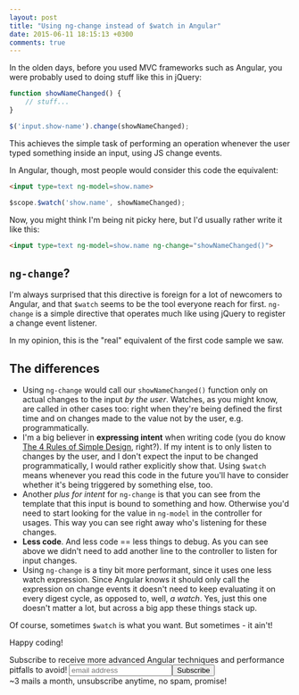 ```yaml
---
layout: post
title: "Using ng-change instead of $watch in Angular"
date: 2015-06-11 18:15:13 +0300
comments: true
---
```


In the olden days, before you used MVC frameworks such as Angular, you were probably used to doing stuff like this in jQuery:

```javascript
function showNameChanged() {
    // stuff...
}

$('input.show-name').change(showNameChanged);
```

This achieves the simple task of performing an operation whenever the user typed something inside an input, using JS change events.

In Angular, though, most people would consider this code the equivalent:

```html
<input type=text ng-model=show.name>
```

```javascript
$scope.$watch('show.name', showNameChanged);
```

Now, you might think I'm being nit picky here, but I'd usually rather write it like this:

```html
<input type=text ng-model=show.name ng-change="showNameChanged()">
```

## `ng-change`?

I'm always surprised that this directive is foreign for a lot of newcomers to Angular, and that `$watch` seems to be the tool everyone reach for first. `ng-change` is a simple directive that operates much like using jQuery to register a change event listener.

In my opinion, this is the "real" equivalent of the first code sample we saw.


## The differences

- Using `ng-change` would call our `showNameChanged()` function only on actual changes to the input *by the user*. Watches, as you might know, are called in other cases too: right when they're being defined the first time and on changes made to the value not by the user, e.g. programmatically.
- I'm a big believer in **expressing intent** when writing code (you do know [The 4 Rules of Simple Design](http://www.jbrains.ca/permalink/the-four-elements-of-simple-design), right?). If my intent is to only listen to changes by the user, and I don't expect the input to be changed programmatically, I would rather explicitly show that. Using `$watch` means whenever you read this code in the future you'll have to consider whether it's being triggered by something else, too.
- Another *plus for intent* for `ng-change` is that you can see from the template that this input is bound to something and how. Otherwise you'd need to start looking for the value in `ng-model` in the controller for usages. This way you can see right away who's listening for these changes.
- **Less code**. And less code == less things to debug. As you can see above we didn't need to add another line to the controller to listen for input changes.
- Using `ng-change` is a tiny bit more performant, since it uses one less watch expression. Since Angular knows it should only call the expression on change events it doesn't need to keep evaluating it on every digest cycle, as opposed to, well, *a watch*. Yes, just this one doesn't matter a lot, but across a big app these things stack up.

Of course, sometimes `$watch` is what you want. But sometimes - it ain't!

Happy coding!

<!-- Begin MailChimp Signup Form -->
<div id="mc_embed_signup" class="cta">
<form action="http://codelord.us6.list-manage.com/subscribe/post?u=78b36f07d7d2e7e91eb8deee3&amp;id=c9a8d439c8" method="post" id="mc-embedded-subscribe-form" name="mc-embedded-subscribe-form" class="validate" target="_blank" novalidate>
    <label for="mce-EMAIL">Subscribe to receive more advanced Angular techniques and performance pitfalls to avoid!</label>
    <input type="email" value="" name="EMAIL" class="email" id="mce-EMAIL" placeholder="email address" required style="display: inline"><!--
    --><input type="submit" value="Subscribe" name="subscribe" id="mc-embedded-subscribe" class="button" style="display: inline">
    <input type="hidden" value="" name="SIGNUP_URL" class="email" id="mce-SIGNUP_URL">
    <div class="promise">~3 mails a month, unsubscribe anytime, no spam, promise!</div>
</form>
</div>
<script type="text/javascript">
document.getElementById('mce-SIGNUP_URL').value = document.location.href;
</script>
<!--End mc_embed_signup-->
